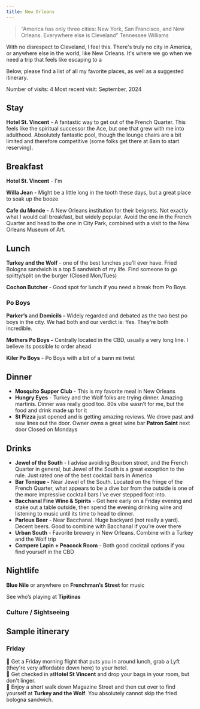 ```yaml
---
title: New Orleans
---
```

> “America has only three cities: New York, San Francisco, and New Orleans. Everywhere else is Cleveland”
Tennessee Williams

With no disrespect to Cleveland, I feel this. There's truly no city in America, or anywhere else in the world, like New Orleans. It's where we go when we need a trip that feels like escaping to a 

Below, please find a list of all my favorite places, as well as a suggested itinerary. 

Number of visits: 4
Most recent visit: September, 2024

## Stay

**Hotel St. Vincent** - A fantastic way to get out of the French Quarter. This feels like the spiritual successor the Ace, but one that grew with me into adulthood. Absolutely fantastic pool, though the lounge chairs are a bit limited and therefore competitive (some folks get there at 8am to start reserving). 

## Breakfast

**Hotel St. Vincent** - I'm 

**Willa Jean** - Might be a little long in the tooth these days, but a great place to soak up the booze 

**Cafe du Monde** - A New Orleans institution for their beignets. Not exactly what I would call breakfast, but widely popular. Avoid the one in the French Quarter and head to the one in City Park, combined with a visit to the New Orleans Museum of Art.

## Lunch

**Turkey and the Wolf** - one of the best lunches you’ll ever have. Fried Bologna sandwich is a top 5 sandwich of my life. Find someone to go splitty/split on the burger (Closed Mon/Tues)

**Cochon Butcher** - Good spot for lunch if you need a break from Po Boys 

### Po Boys 

**Parker’s** and **Domicils -** Widely regarded and debated as the two best po boys in the city. We had both and our verdict is: Yes. They’re both incredible. 

**Mothers Po Boys -** Centrally located in the CBD, usually a very long line. I believe its possible to order ahead

**Kiler Po Boys** - Po Boys with a bit of a bann mi twist


  

  

## Dinner

- **Mosquito Supper Club** - This is my favorite meal in New Orleans
- **Hungry Eyes** - Turkey and the Wolf folks are trying dinner. Amazing martinis. Dinner was really good too. 80s vibe wasn’t for me, but the food and drink made up for it
- **St Pizza** just opened and is getting amazing reviews. We drove past and saw lines out the door. Owner owns a great wine bar **Patron Saint** next door Closed on Mondays

  

  

## Drinks

- **Jewel of the South** - I advise avoiding Bourbon street, and the French Quarter in general, but Jewel of the South is a great exception to the rule. Just rated one of the best cocktail bars in America
- **Bar Tonique -** Near Jewel of the South. Located on the fringe of the French Quarter, what appears to be a dive bar from the outside is one of the more impressive cocktail bars I’ve ever stepped foot into.
- **Bacchanal Fine Wine & Spirits** - Get here early on a Friday evening and stake out a table outside, then spend the evening drinking wine and listening to music until its time to head to dinner.
- **Parleux Beer** - Near Bacchanal. Huge backyard (not really a yard). Decent beers. Good to combine with Bacchanal if you’re over there
- **Urban South** - Favorite brewery in New Orleans. Combine with a Turkey and the Wolf trip
- **Compere Lapin + Peacock Room** - Both good cocktail options if you find yourself in the CBD
  

## Nightlife

**Blue Nile** or anywhere on **Frenchman’s Street** for music

See who’s playing at **Tipitinas**


### Culture / Sightseeing


## Sample itinerary

### Friday 
🛬 Get a Friday morning flight that puts you in around lunch, grab a Lyft (they're very affordable down here) to your hotel.  
🏨 Get checked in at**Hotel St Vincent** and drop your bags in your room, but don't linger.  
🥪 Enjoy a short walk down Magazine Street and then cut over to find yourself at **Turkey and the Wolf**. You absolutely cannot skip the fried bologna sandwich. 


